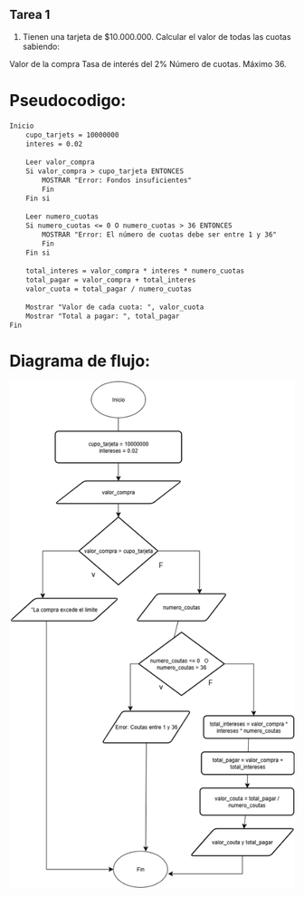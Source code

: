 ## Tarea 1 

1. Tienen una tarjeta de $10.000.000. Calcular el valor de todas las cuotas sabiendo:

Valor de la compra
Tasa de interés del 2%
Número de cuotas. Máximo 36.

# Pseudocodigo:

```
Inicio
    cupo_tarjets = 10000000
    interes = 0.02

    Leer valor_compra
    Si valor_compra > cupo_tarjeta ENTONCES
        MOSTRAR "Error: Fondos insuficientes"
        Fin
    Fin si

    Leer numero_cuotas
    Si numero_cuotas <= 0 O numero_cuotas > 36 ENTONCES
        MOSTRAR "Error: El número de cuotas debe ser entre 1 y 36"
        Fin
    Fin si

    total_interes = valor_compra * interes * numero_cuotas
    total_pagar = valor_compra + total_interes
    valor_cuota = total_pagar / numero_cuotas

    Mostrar "Valor de cada cuota: ", valor_cuota
    Mostrar "Total a pagar: ", total_pagar
Fin
```

# Diagrama de flujo:

![tarea1](../imagenes/tarea1.png)
